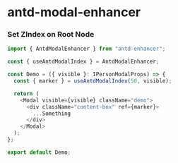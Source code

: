 # antd-modal-enhancer

### Set ZIndex on Root Node

```typescript
import { AntdModalEnhancer } from "antd-enhancer";

const { useAntdModalIndex } = AntdModalEnhancer;

const Demo = ({ visible }: IPersonModalProps) => {
  const { marker } = useAntdModalIndex(50, visible);

  return (
    <Modal visible={visible} className="demo">
      <div className="content-box" ref={marker}>
        ...Something
      </div>
    </Modal>
  );
};

export default Demo;
```
